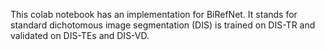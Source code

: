 This colab notebook has an implementation for BiRefNet. It stands for standard dichotomous image segmentation (DIS) is trained on DIS-TR and validated on DIS-TEs and DIS-VD.
